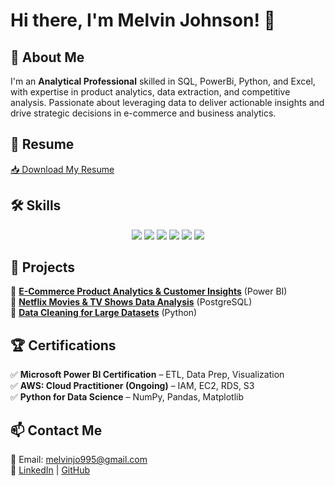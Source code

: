 # Hi there, I'm Melvin Johnson! 👋

## 🚀 About Me  
I'm an **Analytical Professional** skilled in SQL, PowerBi, Python, and Excel, with expertise in product analytics, data extraction, and competitive analysis. Passionate about leveraging data to deliver actionable insights and drive strategic decisions in e-commerce and business analytics.

## 📄 Resume  
[📥 Download My Resume](https://github.com/melvinjo995/melvinjo995/blob/main/Melvin%20Johnson.pdf)

## 🛠 Skills  
<div align="center">
  <img src="https://img.shields.io/badge/Python-3776AB?style=for-the-badge&logo=python&logoColor=white" />
  <img src="https://img.shields.io/badge/SQL-CC2927?style=for-the-badge&logo=database&logoColor=white" />
  <img src="https://img.shields.io/badge/MySQL-4479A1?style=for-the-badge&logo=mysql&logoColor=white" />
  <img src="https://img.shields.io/badge/PostgreSQL-336791?style=for-the-badge&logo=postgresql&logoColor=white" />
  <img src="https://img.shields.io/badge/PowerBI-F2C811?style=for-the-badge&logo=powerbi&logoColor=black" />
  <img src="https://img.shields.io/badge/Excel-217346?style=for-the-badge&logo=microsoft-excel&logoColor=white" />
</div>

## 📂 Projects  
🔹 **[E-Commerce Product Analytics & Customer Insights](https://github.com/melvinjo995/PowerBi-Projects/tree/main/AdventureWorks)** (Power BI)  
🔹 **[Netflix Movies & TV Shows Data Analysis](https://github.com/melvinjo995/netflix-analysis)** (PostgreSQL)  
🔹 **[Data Cleaning for Large Datasets](https://github.com/melvinjo995/data-cleaning-python)** (Python)  

## 🏆 Certifications  
✅ **Microsoft Power BI Certification** – ETL, Data Prep, Visualization  
✅ **AWS: Cloud Practitioner (Ongoing)** – IAM, EC2, RDS, S3  
✅ **Python for Data Science** – NumPy, Pandas, Matplotlib   

## 📫 Contact Me  
📧 Email: melvinjo995@gmail.com  
🔗 [LinkedIn](https://www.linkedin.com/in/melvinjo995) | [GitHub](https://github.com/melvinjo995)  
